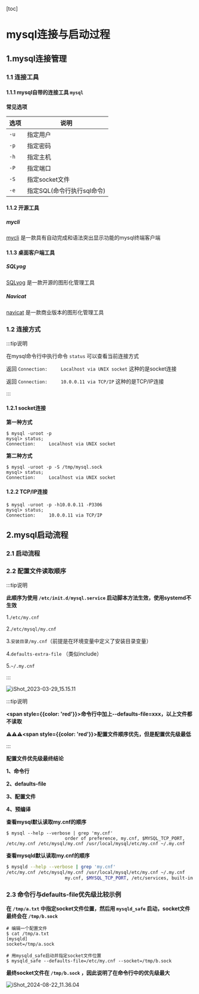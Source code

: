 [toc]



# mysql连接与启动过程

## 1.mysql连接管理

### 1.1 连接工具

#### 1.1.1 mysql自带的连接工具 `mysql`

**常见选项**

| 选项 | 说明                       |
| ---- | -------------------------- |
| `-u` | 指定用户                   |
| `-p` | 指定密码                   |
| `-h` | 指定主机                   |
| `-P` | 指定端口                   |
| `-S` | 指定socket文件             |
| `-e` | 指定SQL(命令行执行sql命令) |



#### 1.1.2 开源工具

##### mycli

[mycli](https://github.com/dbcli/mycli) 是一款具有自动完成和语法突出显示功能的mysql终端客户端



#### 1.1.3 桌面客户端工具

##### SQLyog

[SQLyog](https://github.com/webyog/sqlyog-community) 是一款开源的图形化管理工具



##### Navicat

[navicat](https://www.navicat.com.cn/) 是一款商业版本的图形化管理工具



### 1.2 连接方式

:::tip说明

在mysql命令行中执行命令 `status` 可以查看当前连接方式

返回 `Connection:		Localhost via UNIX socket` 这种的是socket连接

返回 `Connection:		10.0.0.11 via TCP/IP` 这种的是TCP/IP连接

:::



#### 1.2.1 socket连接

**第一种方式**

```shell
$ mysql -uroot -p
mysql> status;
Connection:		Localhost via UNIX socket
```



**第二种方式**

```shell
$ mysql -uroot -p -S /tmp/mysql.sock
mysql> status;
Connection:		Localhost via UNIX socket
```



#### 1.2.2 TCP/IP连接

```shell
$ mysql -uroot -p -h10.0.0.11 -P3306
mysql> status;
Connection:		10.0.0.11 via TCP/IP
```



## 2.mysql启动流程

### 2.1 启动流程



### 2.2 配置文件读取顺序

:::tip说明

**此顺序为使用 `/etc/init.d/mysql.service` 启动脚本方法生效，使用systemd不生效**

1.`/etc/my.cnf`

2.`/etc/mysql/my.cnf`

3.`安装目录/my.cnf`（前提是在环境变量中定义了安装目录变量）

4.`defaults-extra-file` （类似include）

5.`~/.my.cnf`

:::



![iShot_2023-03-29_15.15.11](https://gitea.pptfz.cn/pptfz/picgo-images/raw/branch/master/img/iShot_2023-03-29_15.15.11.png)





:::tip说明

**<span style={{color: 'red'}}>命令行中加上--defaults-file=xxx，以上文件都不读取</span>**

**⚠️⚠️⚠️<span style={{color: 'red'}}>配置文件顺序优先，但是配置优先级最低</span>**

:::



**配置文件优先级最终结论**

**1、命令行**

**2、defaults-file**

**3、配置文件**

**4、预编译**



**查看mysql默认读取my.cnf的顺序**

```shell
$ mysql --help --verbose | grep 'my.cnf'
                      order of preference, my.cnf, $MYSQL_TCP_PORT,
/etc/my.cnf /etc/mysql/my.cnf /usr/local/mysql/etc/my.cnf ~/.my.cnf 
```



**查看mysqld默认读取my.cnf的顺序**

```sh
$ mysqld --help --verbose | grep 'my.cnf'
/etc/my.cnf /etc/mysql/my.cnf /usr/local/mysql/etc/my.cnf ~/.my.cnf
                      my.cnf, $MYSQL_TCP_PORT, /etc/services, built-in default
```





### 2.3 命令行与defaults-file优先级比较示例

**在 `/tmp/a.txt` 中指定socket文件位置，然后用 `mysqld_safe` 启动，socket文件最终会在 `/tmp/b.sock`**

```shell
# 编辑一个配置文件
$ cat /tmp/a.txt 
[mysqld]
socket=/tmp/a.sock

# 用mysqld_safe启动并指定socket文件位置
$ mysqld_safe --defaults-file=/etc/my.cnf --socket=/tmp/b.sock
```

**最终socket文件在 `/tmp/b.sock` ，因此说明了在命令行中的优先级最大**

![iShot_2024-08-22_11.36.04](https://gitea.pptfz.cn/pptfz/picgo-images/raw/branch/master/img/iShot_2024-08-22_11.36.04.png)

